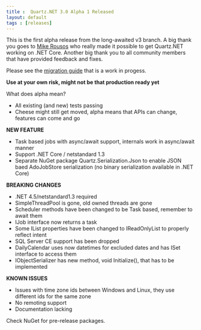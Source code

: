 ```yaml
---
title :  Quartz.NET 3.0 Alpha 1 Released
layout: default
tags : [releases]
---
```


This is the first alpha release from the long-awaited v3 branch. A big thank you goes to [Mike Rousos](https://github.com/mjrousos) who really
made it possible to get Quartz.NET working on .NET Core. Another big thank you to all community members that have provided feedback and fixes.

Please see the [migration guide](/documentation/quartz-3.x/migration-guide.html) that is a work in progess.

**Use at your own risk, might not be that production ready yet**


What does alpha mean?

* All existing (and new) tests passing
* Cheese might still get moved, alpha means that APIs can change, features can come and go

__NEW FEATURE__

* Task based jobs with async/await support, internals work in async/await manner
* Support .NET Core / netstandard 1.3
* Separate NuGet package Quartz.Serialization.Json to enable JSON baed AdoJobStore serialization (no binary serialization available in .NET  Core)

__BREAKING CHANGES__

* .NET 4.5/netstandard1.3 required
* SimpleThreadPool is gone, old owned threads are gone
* Scheduler methods have been changed to be Task based, remember to await them
* IJob interface now returns a task
* Some IList properties have been changed to IReadOnlyList to properly reflect intent
* SQL Server CE support has been dropped
* DailyCalendar uses now datetimes for excluded dates and has ISet interface to access them
* IObjectSerializer has new method, void Initialize(), that has to be implemented

__KNOWN ISSUES__

* Issues with time zone ids between Windows and Linux, they use different ids for the same zone
* No remoting support
* Documentation lacking

Check NuGet for pre-release packages.
